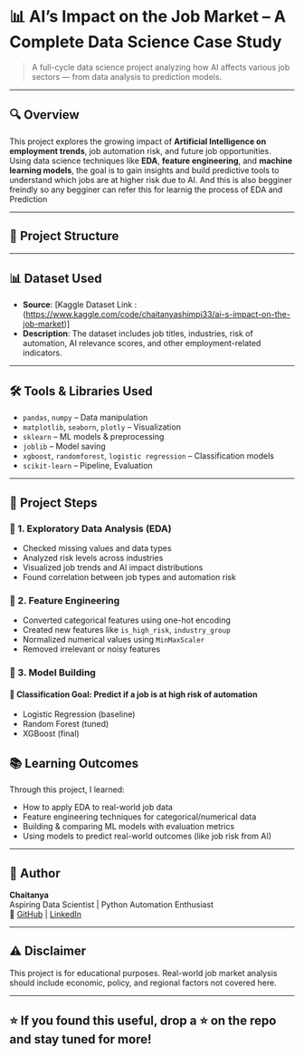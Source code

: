 # 📊 AI’s Impact on the Job Market – A Complete Data Science Case Study

> A full-cycle data science project analyzing how AI affects various job sectors — from data analysis to prediction models.

---

## 🔍 Overview

This project explores the growing impact of **Artificial Intelligence on employment trends**, job automation risk, and future job opportunities. Using data science techniques like **EDA**, **feature engineering**, and **machine learning models**, the goal is to gain insights and build predictive tools to understand which jobs are at higher risk due to AI.
And this is also begginer freindly so any begginer can refer this for learnig the process of EDA and Prediction

---

## 📁 Project Structure


---
## 📊 Dataset Used

- **Source**: [Kaggle Dataset  Link : (https://www.kaggle.com/code/chaitanyashimpi33/ai-s-impact-on-the-job-market)]
- **Description**: The dataset includes job titles, industries, risk of automation, AI relevance scores, and other employment-related indicators.

---

## 🛠️ Tools & Libraries Used

- `pandas`, `numpy` – Data manipulation  
- `matplotlib`, `seaborn`, `plotly` – Visualization  
- `sklearn` – ML models & preprocessing  
- `joblib` – Model saving  
- `xgboost`, `randomforest`, `logistic regression` – Classification models  
- `scikit-learn` – Pipeline, Evaluation

---

## 📌 Project Steps

### 📍 1. Exploratory Data Analysis (EDA)
- Checked missing values and data types
- Analyzed risk levels across industries
- Visualized job trends and AI impact distributions
- Found correlation between job types and automation risk

### 📍 2. Feature Engineering
- Converted categorical features using one-hot encoding
- Created new features like `is_high_risk`, `industry_group`
- Normalized numerical values using `MinMaxScaler`
- Removed irrelevant or noisy features

### 📍 3. Model Building
#### 🧠 Classification Goal: Predict if a job is at **high risk of automation**
- Logistic Regression (baseline)
- Random Forest (tuned)
- XGBoost (final)
  


## 📚 Learning Outcomes

Through this project, I learned:
- How to apply EDA to real-world job data  
- Feature engineering techniques for categorical/numerical data  
- Building & comparing ML models with evaluation metrics  
- Using models to predict real-world outcomes (like job risk from AI)
---

## 👤 Author

**Chaitanya**  
Aspiring Data Scientist | Python Automation Enthusiast  
🔗 [GitHub](https://github.com/yourusername) | [LinkedIn](https://linkedin.com/in/yourprofile)

---

## ⚠️ Disclaimer

This project is for educational purposes. Real-world job market analysis should include economic, policy, and regional factors not covered here.

---

## ⭐️ If you found this useful, drop a ⭐️ on the repo and stay tuned for more!

